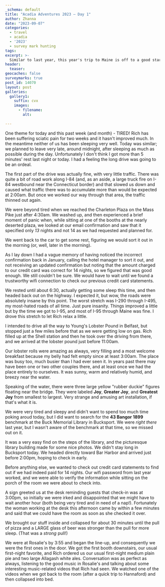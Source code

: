 ```yaml
---
_schema: default
title: "Acadia Adventures 2023 – Day 1"
author: Zhanna
date: "2023-09-07"
categories: 
  - travel
  - acadia
  - '2023'
  - survey mark hunting
tags:
excerpt: >-
  Similar to last year, this year's trip to Maine is off to a good start: lobster rolls, benchmark hunting, and pizza!
header:
  teaser:
geocaches: false
surveymarks: true
post_id: 14070
layout: post
galleries:
  gallery1:
    suffix: cvx
    images:
      - filename: 
        alt:
    
---
```


One theme for today and this past week (and month) - TIRED! Rich has been suffering sciatic pain for two weeks and it hasn't improved much.  In the meantime neither of us has been sleeping very well. Today was similar; we planned to leave very late, around midnight, after sleeping as much as possible during the day. Unfortunately I don't think I got more than 5 minutes' rest last night or today. I had a feeling the long drive was going to be an ordeal.

The first part of the drive was actually fine, with very little traffic. There was quite a bit of road work along I-84 (and, as an aside, a large truck fire on I-84 westbound near the Connecticut border) and that slowed us down and caused what traffic there was to accumulate more than would be expected at 2:00am. But once we worked our way through that area, the traffic thinned out again.

We were beyond tired when we reached the Charleton Plaza on the Mass Pike just after 4:30am. We washed up, and then experienced a brief moment of panic when, while sitting at one of the booths at the nearly deserted plaza, we looked at our email confirmation and saw that it specified only _13_ nights and not 14 as we had requested and planned for.

We went back to the car to get some rest, figuring we would sort it out in the morning (or, well, later in the morning). 

As I lay down I had a vague memory of having noticed the incorrect confirmation back in January, calling the hotel manager to sort it out, and not receiving an updated confirmation but noting that the amount charged to our credit card was correct for 14 nights, so we figured that was good enough. We still couldn't be sure. We would have to wait until we found a trustworthy wifi connection to check our previous credit card statements.

We rested until about 6:30, actually getting some sleep this time, and then headed back out on the highway. I expected it, but wow, the roads were absolutely insane by this point. The worst stretch was I-290 through I-495, my most-hated roads of all time. Just pure insanity. Things improved a little but by the time we got to I-95, and most of I-95 through Maine was fine. I drove this stretch to let Rich relax a little.

I intended to drive all the way to Young's Lobster Pound in Belfast, but stopped just a few miles before that as we were getting low on gas. Rich filled up at the Shell station and then he took over the driving from there, and we arrived at the lobster pound just before 11:00am.

Our lobster rolls were amazing as always, very filling and a most welcome breakfast because my belly had felt empty since at least 3:00am. The place was busy too, much busier than I had ever seen it. In years past there may have been one or two other couples there, and at least once we had the place entirely to ourselves. It was sunny, warm and relatively humid, and breezy near the water.

Speaking of the water, there were three large yellow "rubber duckie" figures floating near the bridge. They were labeled **Joy**, **Greater Joy**, and **Greatest Joy** from smallest to largest. Very strange and amusing art installation, if that's what it is.

We were very tired and sleepy and didn't want to spend too much time poking aroud today, but I did want to search for the **43 Bangor 1899** benchmark at the Buck Memorial Library in Bucksport. We were _right there_ last year, but I wasn't aware of the benchmark at that time, so we missed out on it.

It was a very easy find on the steps of the library, and the picturesque library building made for some nice photos. We didn't stay long in Bucksport today. We headed directly toward Bar Harbor and arrived just before 2:00pm, hoping to check in early.

Before anything else, we wanted to check out credit card statements to find out if we had indeed paid for 14 nights. Our wifi password from last year worked, and we were able to verify the information while sitting on the porch of the room we were about to check into.

A sign greeted us at the desk reminding guests that check-in was at 3:00pm, so initially we were irked and disappointed that we might have to wait another hour (both being very tired and in need of a nap!). Fortunately the woman working at the desk this afternoon came by within a few minutes and said that we could have the room as soon as she checked it over.

We brought our stuff inside and collapsed for about 30 minutes until the pull of pizza and a LARGE glass of beer was stronger than the pull for more sleep. (That was a _strong_ pull!) 

We were at Rosalie's by 3:55 and began the line-up, and consequently we were the first ones in the door. We got the first booth downstairs, our usual first-night favorite, and Rich ordered us our usual first-night medium plain pie and two large Allagash white ales. Conversation was as perfect as always, listening to the good music in Rosalie's and talking about some interesting music-related videos that Rich had seen. We watched one of the videos when we got back to the room (after a quick trip to Hannaford) and then collapsed into bed.
